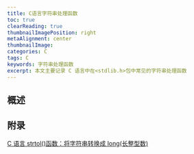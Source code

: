 ```yaml
---
title: C语言字符串处理函数
toc: true
clearReading: true
thumbnailImagePosition: right
metaAlignment: center
thumbnailImage:
categories: C
tags: C
keywords: 字符串处理函数
excerpt: 本文主要记录 C 语言中在<stdlib.h>包中常见的字符串处理函数
---
```


<!-- toc -->

## 概述

## 附录

[C 语言 strtol()函数：将字符串转换成 long(长整型数)](http://c.biancheng.net/cpp/html/129.html)
